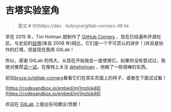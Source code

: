 # 吉塔实验室角

> 原文:# t0]https://dev . to/bryce/gitlab-corners-46 kk

早在 2015 年，Tim Holman 就制作了 [GitHub Corners](http://tholman.com/github-corners/) ，现在已经遍布开源社区。与史前的[丝带](https://github.blog/2008-12-19-github-ribbons/)(来自 2008 年)相比，它们是一个不可否认的进步！)并且是协作的灯塔。但是现在我用 GitLab！

所以，感谢 GitLab 的伟大，从现在开始我会一直使用它。如果你没有尝试过，我绝对推荐[试一试](https://about.gitlab.com/)。在推特上关注 [@twholman](https://twitter.com/twholman) ，他做了一些很棒的东西。

前往[bryce.io/gitlab-corners](https://bryce.io/gitlab-corners/)看看它们在真实页面上的样子，或者在下面试试看！

[https://codesandbox.io/embed/mj1mzlok48](https://codesandbox.io/embed/mj1mzlok48)

欢迎在 [GitLab](https://gitlab.com/brycedorn/gitlab-corners) 上提出任何建议/贡献！